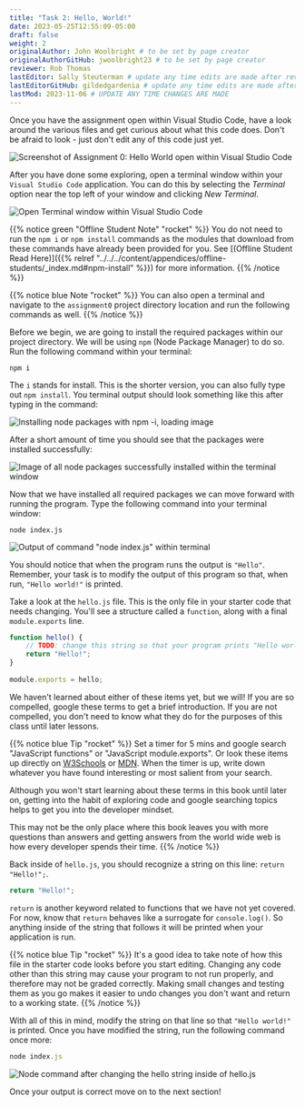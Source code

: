 ```yaml
---
title: "Task 2: Hello, World!"
date: 2023-05-25T12:55:09-05:00
draft: false
weight: 2
originalAuthor: John Woolbright # to be set by page creator
originalAuthorGitHub: jwoolbright23 # to be set by page creator
reviewer: Rob Thomas
lastEditor: Sally Steuterman # update any time edits are made after review
lastEditorGitHub: gildedgardenia # update any time edits are made after review
lastMod: 2023-11-06 # UPDATE ANY TIME CHANGES ARE MADE
---
```


Once you have the assignment open within Visual Studio Code, have a look around the various files and get curious about what this code does.
Don't be afraid to look - just don't edit any of this code just yet.

![Screenshot of Assignment 0: Hello World open within Visual Studio Code](pictures/visual-studio-code-window.png?classes=border)

After you have done some exploring, open a terminal window within your `Visual Studio Code` application. You can do this by selecting the *Terminal* option near the top left of your window and clicking *New Terminal*.

![Open Terminal window within Visual Studio Code](pictures/open-terminal-visual-studio-code.png?classes=border)

{{% notice green "Offline Student Note" "rocket" %}}
You do not need to run the `npm i` or `npm install` commands
as the modules that download from these commands have already
been provided for you.  See [(Offline Student Read Here)]({{% relref "../../../content/appendices/offline-students/_index.md#npm-install" %}}) for more information.
{{% /notice %}}


{{% notice blue Note "rocket" %}}
You can also open a terminal and navigate to the `assignment0` project directory location and run the following commands as well.
{{% /notice %}}

Before we begin, we are going to install the required packages within our project directory. We will be using `npm` (Node Package Manager) to do so. Run the following command within your terminal:

```console
npm i
```

The `i` stands for install. This is the shorter version, you can also fully type out `npm install`. You terminal output should look something like this after typing in the command:

![Installing node packages with npm -i, loading image](pictures/npm-i-loading.png?classes=border)

After a short amount of time you should see that the packages were installed successfully:

![Image of all node packages successfully installed within the terminal window](pictures/npm-i-success.png?classes=border)

Now that we have installed all required packages we can move forward with running the program. Type the following command into your terminal window:

```console
node index.js
```

![Output of command "node index.js" within terminal](pictures/node-command.png?classes=border)

You should notice that when the program runs the output is `"Hello"`. Remember, your task is to modify the output of this program so that, when run, `"Hello world!"` is printed.

Take a look at the `hello.js` file. This is the only file in your starter code that needs changing. You'll see a structure called a `function`, along with a final `module.exports` line.

```JavaScript
function hello() {
	// TODO: change this string so that your program prints "Hello world!" 
	return "Hello!";
}
 
module.exports = hello;
```

We haven't learned about either of these items yet, but we will! If you are so compelled, google these terms to get a brief introduction. If you are not compelled, you don't need to know what they do for the purposes of this class until later lessons.

{{% notice blue Tip "rocket" %}}
Set a timer for 5 mins and google search "JavaScript functions" or "JavaScript module.exports". Or look these items up directly on [W3Schools](https://www.w3schools.com/) or [MDN](https://developer.mozilla.org/en-US/). When the timer is up, write down whatever you have found interesting or most salient from your search.

Although you won't start learning about these terms in this book until later on, getting into the habit of exploring code and google searching topics helps to get you into the developer mindset.

This may not be the only place where this book leaves you with more questions than answers and getting answers from the world wide web is how every developer spends their time.
{{% /notice %}}

Back inside of `hello.js`, you should recognize a string on this line: `return "Hello!";`.

```JavaScript
return "Hello!";
```

`return` is another keyword related to functions that we have not yet covered. For now, know that `return` behaves like a surrogate for `console.log()`. So anything inside of the string that follows it will be printed when your application is run.

{{% notice blue Tip "rocket" %}}
It's a good idea to take note of how this file in the starter code looks before you start editing. Changing any code other than this string may cause your program to not run properly, and therefore may not be graded correctly. Making small changes and testing them as you go makes it easier to undo changes you don't want and return to a working state.
{{% /notice %}}

With all of this in mind, modify the string on that line so that `"Hello world!"` is printed. Once you have modified the string, run the following command once more:

```JavaScript
node index.js
```

![Node command after changing the hello string inside of hello.js](pictures/node-index-solution.png?classes=border)

Once your output is correct move on to the next section!
